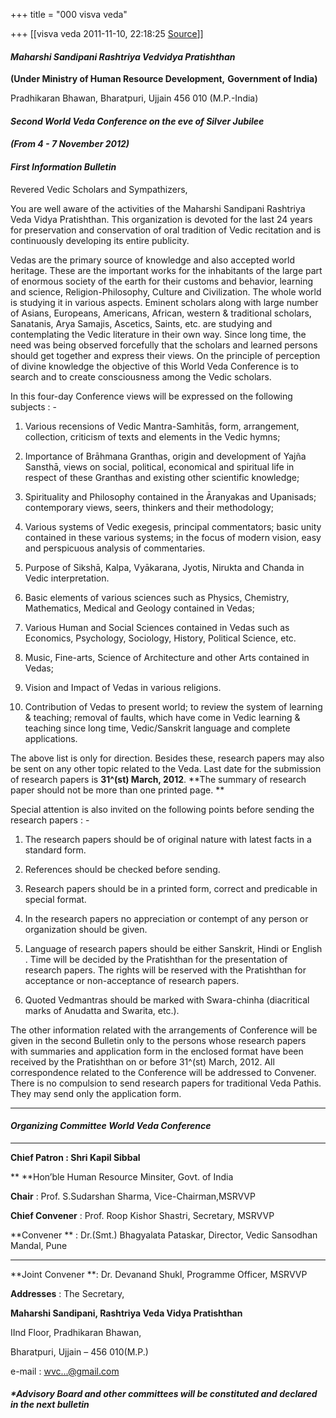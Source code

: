 +++
title = "000 visva veda"

+++
[[visva veda	2011-11-10, 22:18:25 [Source](https://groups.google.com/g/bvparishat/c/YKQxQLduVoE)]]



#### *Maharshi Sandipani Rashtriya Vedvidya Pratishthan*

**(Under Ministry of Human Resource Development,** **Government of India)**

Pradhikaran Bhawan, Bharatpuri, Ujjain 456 010 (M.P.-India)



#### *Second World Veda Conference on the eve of Silver Jubilee*

#### *(From 4 - 7 November 2012)*



#### *First Information Bulletin*



Revered Vedic Scholars and Sympathizers,

 You are well aware of the activities of the Maharshi Sandipani Rashtriya Veda Vidya Pratishthan. This organization is devoted for the last 24 years for preservation and conservation of oral tradition of Vedic recitation and is continuously developing its entire publicity.

 Vedas are the primary source of knowledge and also accepted world heritage. These are the important works for the inhabitants of the large part of enormous society of the earth for their customs and behavior, learning and science, Religion-Philosophy, Culture and Civilization. The whole world is studying it in various aspects. Eminent scholars along with large number of Asians, Europeans, Americans, African, western & traditional scholars, Sanatanis, Arya Samajis, Ascetics, Saints, etc. are studying and contemplating the Vedic literature in their own way. Since long time, the need was being observed forcefully that the scholars and learned persons should get together and express their views. On the principle of perception of divine knowledge the objective of this World Veda Conference is to search and to create consciousness among the Vedic scholars.

 In this four-day Conference views will be expressed on the following subjects : -

1. Various recensions of Vedic Mantra-Samhitās, form, arrangement, collection, criticism of texts and elements in the Vedic hymns;

2. Importance of Brāhmana Granthas, origin and development of Yajña Sansthā, views on social, political, economical and spiritual life in respect of these Granthas and existing other scientific knowledge;

3. Spirituality and Philosophy contained in the Āranyakas and Upanisads; contemporary views, seers, thinkers and their methodology;

4. Various systems of Vedic exegesis, principal commentators; basic unity contained in these various systems; in the focus of modern vision, easy and perspicuous analysis of commentaries.

5. Purpose of Sikshā, Kalpa, Vyākarana, Jyotis, Nirukta and Chanda in Vedic interpretation.

6. Basic elements of various sciences such as Physics, Chemistry, Mathematics, Medical and Geology contained in Vedas;

7. Various Human and Social Sciences contained in Vedas such as Economics, Psychology, Sociology, History, Political Science, etc.

8. Music, Fine-arts, Science of Architecture and other Arts contained in Vedas;

9. Vision and Impact of Vedas in various religions.

10. Contribution of Vedas to present world; to review the system of learning & teaching; removal of faults, which have come in Vedic learning & teaching since long time, Vedic/Sanskrit language and complete applications.

The above list is only for direction. Besides these, research papers may also be sent on any other topic related to the Veda. Last date for the submission of research papers is **31^(st) March, 2012**. **The summary of research paper should not be more than one printed page. **

Special attention is also invited on the following points before sending the research papers : -

1. The research papers should be of original nature with latest facts in a standard form.

2. References should be checked before sending.

3. Research papers should be in a printed form, correct and predicable in special format.

4. In the research papers no appreciation or contempt of any person or organization should be given.

5. Language of research papers should be either Sanskrit, Hindi or English . Time will be decided by the Pratishthan for the presentation of research papers. The rights will be reserved with the Pratishthan for acceptance or non-acceptance of research papers.

6. Quoted Vedmantras should be marked with Swara-chinha (diacritical marks of Anudatta and Swarita, etc.).

The other information related with the arrangements of Conference will be given in the second Bulletin only to the persons whose research papers with summaries and application form in the enclosed format have been received by the Pratishthan on or before 31^(st) March, 2012. All correspondence related to the Conference will be addressed to Convener.
There is no compulsion to send research papers for traditional Veda Pathis. They may send only the application form.

******





#### *Organizing Committee World Veda Conference*

****

**Chief Patron  : Shri Kapil Sibbal**

** **Hon’ble Human Resource Minsiter, Govt. of India



**Chair** : Prof. S.Sudarshan Sharma, Vice-Chairman,MSRVVP





**Chief Convener** : Prof. Roop Kishor Shastri, Secretary, MSRVVP



**Convener ** : Dr.(Smt.) Bhagyalata Pataskar, Director, Vedic Sansodhan Mandal, Pune

****

**Joint Convener **: Dr. Devanand Shukl, Programme Officer, MSRVVP



**Addresses** : The Secretary,

 **Maharshi Sandipani, Rashtriya Veda Vidya Pratishthan**

 IInd Floor, Pradhikaran Bhawan,

 Bharatpuri, Ujjain – 456 010(M.P.)



 e-mail : [wvc...@gmail.com]()





#### *\*Advisory Board and other committees will be constituted* *and declared in the next bulletin*

# 


